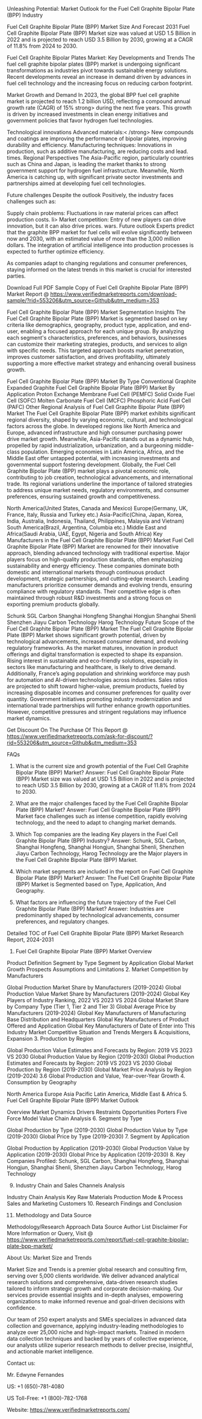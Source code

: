 Unleashing Potential: Market Outlook for the Fuel Cell Graphite Bipolar Plate (BPP) Industry


Fuel Cell Graphite Bipolar Plate (BPP) Market Size And Forecast 2031
Fuel Cell Graphite Bipolar Plate (BPP) Market size was valued at USD 1.5 Billion in 2022 and is projected to reach USD 3.5 Billion by 2030, growing at a CAGR of 11.8% from 2024 to 2030.

Fuel Cell Graphite Bipolar Plates Market: Key Developments and Trends
The fuel cell graphite bipolar plates (BPP) market is undergoing significant transformations as industries pivot towards sustainable energy solutions. Recent developments reveal an increase in demand driven by advances in fuel cell technology and the increasing focus on reducing carbon footprint.

Market Growth and Demand
In 2023, the global BPP fuel cell graphite market is projected to reach 1.2 billion USD, reflecting a compound annual growth rate (CAGR) of 15% strong> during the next five years. This growth is driven by increased investments in clean energy initiatives and government policies that favor hydrogen fuel technologies.

Technological innovations
Advanced materials:< /strong> New compounds and coatings are improving the performance of bipolar plates, improving durability and efficiency.
Manufacturing techniques: Innovations in production, such as additive manufacturing, are reducing costs and lead. times.
Regional Perspectives
The Asia-Pacific region, particularly countries such as China and Japan, is leading the market thanks to strong government support for hydrogen fuel infrastructure. Meanwhile, North America is catching up, with significant private sector investments and partnerships aimed at developing fuel cell technologies.

Future challenges
Despite the outlook Positively, the industry faces challenges such as:

Supply chain problems: Fluctuations in raw material prices can affect production costs. li>
Market competition: Entry of new players can drive innovation, but it can also drive prices. wars.
Future outlook
Experts predict that the graphite BPP market for fuel cells will evolve significantly between now and 2030, with an estimated value of more than the 3,000 million dollars. The integration of artificial intelligence into production processes is expected to further optimize efficiency.

As companies adapt to changing regulations and consumer preferences, staying informed on the latest trends in this market is crucial for interested parties.

Download Full PDF Sample Copy of Fuel Cell Graphite Bipolar Plate (BPP) Market Report @ https://www.verifiedmarketreports.com/download-sample/?rid=553206&utm_source=Github&utm_medium=353

Fuel Cell Graphite Bipolar Plate (BPP) Market Segmentation Insights
The Fuel Cell Graphite Bipolar Plate (BPP) Market is segmented based on key criteria like demographics, geography, product type, application, and end-user, enabling a focused approach for each unique group. By analyzing each segment's characteristics, preferences, and behaviors, businesses can customize their marketing strategies, products, and services to align with specific needs. This targeted approach boosts market penetration, improves customer satisfaction, and drives profitability, ultimately supporting a more effective market strategy and enhancing overall business growth.

Fuel Cell Graphite Bipolar Plate (BPP) Market By Type
Conventional Graphite
Expanded Graphite
Fuel Cell Graphite Bipolar Plate (BPP) Market By Application
Proton Exchange Membrane Fuel Cell (PEMFC)
Solid Oxide Fuel Cell (SOFC)
Molten Carbonate Fuel Cell (MCFC)
Phosphoric Acid Fuel Cell (PAFC)
Other
Regional Analysis of Fuel Cell Graphite Bipolar Plate (BPP) Market
The Fuel Cell Graphite Bipolar Plate (BPP) market exhibits significant regional diversity, shaped by varying economic, cultural, and technological factors across the globe. In developed regions like North America and Europe, advanced infrastructure and high consumer purchasing power drive market growth. Meanwhile, Asia-Pacific stands out as a dynamic hub, propelled by rapid industrialization, urbanization, and a burgeoning middle-class population. Emerging economies in Latin America, Africa, and the Middle East offer untapped potential, with increasing investments and governmental support fostering development. Globally, the Fuel Cell Graphite Bipolar Plate (BPP) market plays a pivotal economic role, contributing to job creation, technological advancements, and international trade. Its regional variations underline the importance of tailored strategies to address unique market needs, regulatory environments, and consumer preferences, ensuring sustained growth and competitiveness.

North America(United States, Canada and Mexico)
Europe(Germany, UK, France, Italy, Russia and Turkey etc.)
Asia-Pacific(China, Japan, Korea, India, Australia, Indonesia, Thailand, Philippines, Malaysia and Vietnam)
South America(Brazil, Argentina, Columbia etc.)
Middle East and Africa(Saudi Arabia, UAE, Egypt, Nigeria and South Africa)
Key Manufacturers in the Fuel Cell Graphite Bipolar Plate (BPP) Market
Fuel Cell Graphite Bipolar Plate (BPP) Market are renowned for their innovative approach, blending advanced technology with traditional expertise. Major players focus on high-quality production standards, often emphasizing sustainability and energy efficiency. These companies dominate both domestic and international markets through continuous product development, strategic partnerships, and cutting-edge research. Leading manufacturers prioritize consumer demands and evolving trends, ensuring compliance with regulatory standards. Their competitive edge is often maintained through robust R&D investments and a strong focus on exporting premium products globally.

Schunk
SGL Carbon
Shanghai Hongfeng
Shanghai Hongjun
Shanghai Shenli
Shenzhen Jiayu Carbon Technology
Harog Technology
Future Scope of the Fuel Cell Graphite Bipolar Plate (BPP) Market
The Fuel Cell Graphite Bipolar Plate (BPP) Market shows significant growth potential, driven by technological advancements, increased consumer demand, and evolving regulatory frameworks. As the market matures, innovation in product offerings and digital transformation is expected to shape its expansion. Rising interest in sustainable and eco-friendly solutions, especially in sectors like manufacturing and healthcare, is likely to drive demand. Additionally, France’s aging population and shrinking workforce may push for automation and AI-driven technologies across industries. Sales ratios are projected to shift toward higher-value, premium products, fueled by increasing disposable incomes and consumer preferences for quality over quantity. Government initiatives promoting industry modernization and international trade partnerships will further enhance growth opportunities. However, competitive pressures and stringent regulations may influence market dynamics.

Get Discount On The Purchase Of This Report @ https://www.verifiedmarketreports.com/ask-for-discount/?rid=553206&utm_source=Github&utm_medium=353

FAQs
1. What is the current size and growth potential of the Fuel Cell Graphite Bipolar Plate (BPP) Market?
Answer: Fuel Cell Graphite Bipolar Plate (BPP) Market size was valued at USD 1.5 Billion in 2022 and is projected to reach USD 3.5 Billion by 2030, growing at a CAGR of 11.8% from 2024 to 2030.

2. What are the major challenges faced by the Fuel Cell Graphite Bipolar Plate (BPP) Market?
Answer: Fuel Cell Graphite Bipolar Plate (BPP) Market face challenges such as intense competition, rapidly evolving technology, and the need to adapt to changing market demands.

3. Which Top companies are the leading Key players in the Fuel Cell Graphite Bipolar Plate (BPP) Industry?
Answer: Schunk, SGL Carbon, Shanghai Hongfeng, Shanghai Hongjun, Shanghai Shenli, Shenzhen Jiayu Carbon Technology, Harog Technology are the Major players in the Fuel Cell Graphite Bipolar Plate (BPP) Market.

4. Which market segments are included in the report on Fuel Cell Graphite Bipolar Plate (BPP) Market?
Answer: The Fuel Cell Graphite Bipolar Plate (BPP) Market is Segmented based on Type, Application, And Geography.

5. What factors are influencing the future trajectory of the Fuel Cell Graphite Bipolar Plate (BPP) Market?
Answer: Industries are predominantly shaped by technological advancements, consumer preferences, and regulatory changes.

Detailed TOC of Fuel Cell Graphite Bipolar Plate (BPP) Market Research Report, 2024-2031
1. Fuel Cell Graphite Bipolar Plate (BPP) Market Overview

Product Definition
Segment by Type
Segment by Application
Global Market Growth Prospects
Assumptions and Limitations
2. Market Competition by Manufacturers

Global Production Market Share by Manufacturers (2019-2024)
Global Production Value Market Share by Manufacturers (2019-2024)
Global Key Players of Industry Ranking, 2022 VS 2023 VS 2024
Global Market Share by Company Type (Tier 1, Tier 2 and Tier 3)
Global Average Price by Manufacturers (2019-2024)
Global Key Manufacturers of Manufacturing Base Distribution and Headquarters
Global Key Manufacturers of Product Offered and Application
Global Key Manufacturers of Date of Enter into This Industry
Market Competitive Situation and Trends
Mergers & Acquisitions, Expansion
3. Production by Region

Global Production Value Estimates and Forecasts by Region: 2019 VS 2023 VS 2030
Global Production Value by Region (2019-2030)
Global Production Estimates and Forecasts by Region: 2019 VS 2023 VS 2030
Global Production by Region (2019-2030)
Global Market Price Analysis by Region (2019-2024) 3.6 Global Production and Value, Year-over-Year Growth
4. Consumption by Geography

North America
Europe
Asia Pacific
Latin America, Middle East & Africa
5. Fuel Cell Graphite Bipolar Plate (BPP) Market Outlook

Overview
Market Dynamics
Drivers
Restraints
Opportunities
Porters Five Force Model
Value Chain Analysis 
6. Segment by Type

Global Production by Type (2019-2030)
Global Production Value by Type (2019-2030)
Global Price by Type (2019-2030)
7. Segment by Application

Global Production by Application (2019-2030)
Global Production Value by Application (2019-2030)
Global Price by Application (2019-2030)
8. Key Companies Profiled: Schunk, SGL Carbon, Shanghai Hongfeng, Shanghai Hongjun, Shanghai Shenli, Shenzhen Jiayu Carbon Technology, Harog Technology

9. Industry Chain and Sales Channels Analysis

Industry Chain Analysis
Key Raw Materials
Production Mode & Process
Sales and Marketing
Customers
10. Research Findings and Conclusion

11. Methodology and Data Source

Methodology/Research Approach
Data Source
Author List
Disclaimer
For More Information or Query, Visit @ https://www.verifiedmarketreports.com/report/fuel-cell-graphite-bipolar-plate-bpp-market/

About Us: Market Size and Trends

Market Size and Trends is a premier global research and consulting firm, serving over 5,000 clients worldwide. We deliver advanced analytical research solutions and comprehensive, data-driven research studies tailored to inform strategic growth and corporate decision-making. Our services provide essential insights and in-depth analyses, empowering organizations to make informed revenue and goal-driven decisions with confidence.

Our team of 250 expert analysts and SMEs specializes in advanced data collection and governance, applying industry-leading methodologies to analyze over 25,000 niche and high-impact markets. Trained in modern data collection techniques and backed by years of collective experience, our analysts utilize superior research methods to deliver precise, insightful, and actionable market intelligence.

Contact us:

Mr. Edwyne Fernandes

US: +1 (650)-781-4080

US Toll-Free: +1 (800)-782-1768

Website: https://www.verifiedmarketreports.com/

